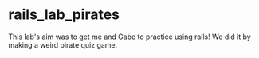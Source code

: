 # rails_lab_pirates
This lab's aim was to get me and Gabe to practice using rails! We did it by making a weird pirate quiz game.
